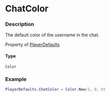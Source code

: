 # ChatColor
### Description
The default color of the username in the chat.

Property of [PlayerDefaults](/classes/PlayerDefaults/)

#### Type
`Color`

### Example
```lua
PlayerDefaults.ChatColor = Color.New(1, 0, 0)
```

